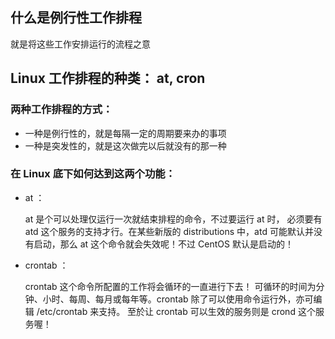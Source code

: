 ## 什么是例行性工作排程

就是将这些工作安排运行的流程之意

## Linux 工作排程的种类： at, cron

### 两种工作排程的方式：

- 一种是例行性的，就是每隔一定的周期要来办的事项
- 一种是突发性的，就是这次做完以后就没有的那一种

### 在 Linux 底下如何达到这两个功能：

- at ：

    at 是个可以处理仅运行一次就结束排程的命令，不过要运行 at 时， 必须要有 atd 这个服务的支持才行。在某些新版的 distributions 中，atd 可能默认并没有启动，那么 at 这个命令就会失效呢！不过 CentOS 默认是启动的！

- crontab ：

    crontab 这个命令所配置的工作将会循环的一直进行下去！ 可循环的时间为分钟、小时、每周、每月或每年等。crontab 除了可以使用命令运行外，亦可编辑 /etc/crontab 来支持。 至於让 crontab 可以生效的服务则是 crond 这个服务喔！